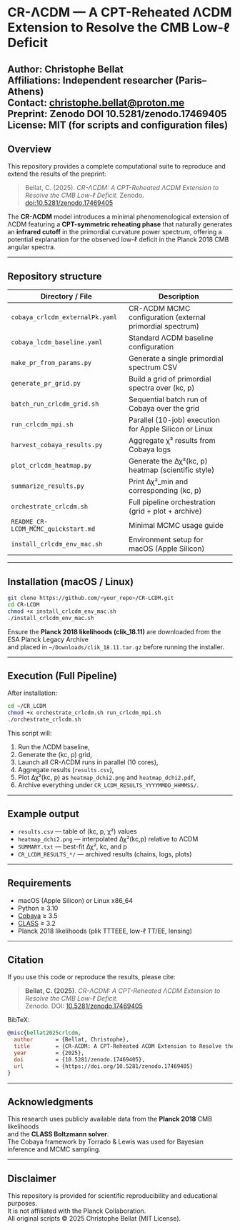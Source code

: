 # CR-ΛCDM — A CPT-Reheated ΛCDM Extension to Resolve the CMB Low-ℓ Deficit

**Author:** Christophe Bellat  
**Affiliations:** Independent researcher (Paris–Athens)  
**Contact:** christophe.bellat@proton.me  
**Preprint:** Zenodo DOI 10.5281/zenodo.17469405  
**License:** MIT (for scripts and configuration files)
---

## Overview

This repository provides a complete computational suite to reproduce and extend the results of the preprint:

> Bellat, C. (2025). *CR-ΛCDM: A CPT-Reheated ΛCDM Extension to Resolve the CMB Low-ℓ Deficit.* Zenodo. [doi:10.5281/zenodo.17469405](https://doi.org/10.5281/zenodo.17469405)

The **CR-ΛCDM** model introduces a minimal phenomenological extension of ΛCDM featuring a **CPT-symmetric reheating phase** that naturally generates an **infrared cutoff** in the primordial curvature power spectrum, offering a potential explanation for the observed low-ℓ deficit in the Planck 2018 CMB angular spectra.

---

## Repository structure

| Directory / File                    | Description                                               |
| ----------------------------------- | --------------------------------------------------------- |
| `cobaya_crlcdm_externalPk.yaml`     | CR-ΛCDM MCMC configuration (external primordial spectrum) |
| `cobaya_lcdm_baseline.yaml`         | Standard ΛCDM baseline configuration                      |
| `make_pr_from_params.py`            | Generate a single primordial spectrum CSV                 |
| `generate_pr_grid.py`               | Build a grid of primordial spectra over (kc, p)           |
| `batch_run_crlcdm_grid.sh`          | Sequential batch run of Cobaya over the grid              |
| `run_crlcdm_mpi.sh`                 | Parallel (10-job) execution for Apple Silicon or Linux    |
| `harvest_cobaya_results.py`         | Aggregate χ² results from Cobaya logs                     |
| `plot_crlcdm_heatmap.py`            | Generate the Δχ²(kc, p) heatmap (scientific style)        |
| `summarize_results.py`              | Print Δχ²\_min and corresponding (kc, p)                  |
| `orchestrate_crlcdm.sh`             | Full pipeline orchestration (grid + plot + archive)       |
| `README_CR-LCDM_MCMC_quickstart.md` | Minimal MCMC usage guide                                  |
| `install_crlcdm_env_mac.sh`         | Environment setup for macOS (Apple Silicon)               |

---

## Installation (macOS / Linux)

```bash
git clone https://github.com/<your_repo>/CR-LCDM.git
cd CR-LCDM
chmod +x install_crlcdm_env_mac.sh
./install_crlcdm_env_mac.sh
```

Ensure the **Planck 2018 likelihoods (clik\_18.11)** are downloaded from the ESA Planck Legacy Archive  
and placed in `~/Downloads/clik_18.11.tar.gz` before running the installer.

---

## Execution (Full Pipeline)

After installation:

```bash
cd ~/CR_LCDM
chmod +x orchestrate_crlcdm.sh run_crlcdm_mpi.sh
./orchestrate_crlcdm.sh
```

This script will:
1. Run the ΛCDM baseline,
2. Generate the (kc, p) grid,
3. Launch all CR-ΛCDM runs in parallel (10 cores),
4. Aggregate results (`results.csv`),
5. Plot Δχ²(kc, p) as `heatmap_dchi2.png` and `heatmap_dchi2.pdf`,
6. Archive everything under `CR_LCDM_RESULTS_YYYYMMDD_HHMMSS/`.

---

## Example output

- `results.csv` — table of (kc, p, χ²) values
- `heatmap_dchi2.png` — interpolated Δχ²(kc,p) relative to ΛCDM
- `SUMMARY.txt` — best-fit Δχ², kc, and p
- `CR_LCDM_RESULTS_*/` — archived results (chains, logs, plots)

---

## Requirements

- macOS (Apple Silicon) or Linux x86\_64
- Python ≥ 3.10
- [Cobaya](https://cobaya.readthedocs.io) ≥ 3.5
- [CLASS](https://lesgourg.github.io/class_public/) ≥ 3.2
- Planck 2018 likelihoods (plik TTTEEE, low-ℓ TT/EE, lensing)

---

## Citation

If you use this code or reproduce the results, please cite:

> **Bellat, C. (2025)**. *CR-ΛCDM: A CPT-Reheated ΛCDM Extension to Resolve the CMB Low-ℓ Deficit.*  
> Zenodo. DOI: [10.5281/zenodo.17469405](https://doi.org/10.5281/zenodo.17469405)

BibTeX:
```bibtex
@misc{bellat2025crlcdm,
  author       = {Bellat, Christophe},
  title        = {CR-ΛCDM: A CPT-Reheated ΛCDM Extension to Resolve the CMB Low-ℓ Deficit},
  year         = {2025},
  doi          = {10.5281/zenodo.17469405},
  url          = {https://doi.org/10.5281/zenodo.17469405}
}
```

---

## Acknowledgments

This research uses publicly available data from the **Planck 2018** CMB likelihoods  
and the **CLASS Boltzmann solver**.  
The Cobaya framework by Torrado & Lewis was used for Bayesian inference and MCMC sampling.

---

## Disclaimer

This repository is provided for scientific reproducibility and educational purposes.  
It is not affiliated with the Planck Collaboration.  
All original scripts © 2025 Christophe Bellat (MIT License).
